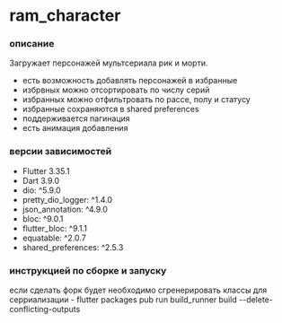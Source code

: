 # ram_character

### описание
Загружает персонажей мультсериала рик и морти.
 - есть возможность добавлять персонажей в избранные
 - избрвных можно отсортировать по числу серий
 - избранных можно отфильтровать по рассе, полу и статусу
 - избранные сохраняются в shared preferences
 - поддерживается пагинация
 - есть анимация добавления

### версии зависимостей
 - Flutter 3.35.1
 - Dart 3.9.0
 - dio: ^5.9.0
 - pretty_dio_logger: ^1.4.0
 - json_annotation: ^4.9.0
 - bloc: ^9.0.1
 - flutter_bloc: ^9.1.1
 - equatable: ^2.0.7
 - shared_preferences: ^2.5.3

### инструкцией по сборке и запуску
если сделать форк будет необходимо сгренерировать классы для серриализации - flutter packages pub run build_runner build --delete-conflicting-outputs